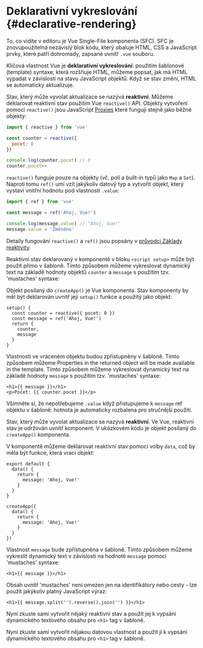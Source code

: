# Deklarativní vykreslování {#declarative-rendering}

<div class="sfc">

To, co vidíte v editoru je Vue Single-File komponenta (SFC). SFC je znovupoužitelná nezávislý blok kódu, který obaluje HTML, CSS a JavaScript prvky, které patří dohromady, zapsané uvnitř `.vue` souboru.

</div>

Klíčová vlastnost Vue je **deklarativní vykreslování**: použitím šablonové (template) syntaxe, která rozšřiuje HTML, můžeme popsat, jak má HTML vypadat v závislosti na stavu JavaScript objektů. Když se stav změní, HTML se automaticky aktualizuje.

<div class="composition-api">

Stav, který může vyvolat aktualizace se nazývá **reaktivní**. Můžeme deklarovat reaktivní stav použitím Vue `reactive()` API. Objekty vytvoření pomocí `reactive()` jsou JavaScript [Proxies](https://developer.mozilla.org/en-US/docs/Web/JavaScript/Reference/Global_Objects/Proxy) které fungují stejně jako běžné objekty:

```js
import { reactive } from 'vue'

const counter = reactive({
  pocet: 0
})

console.log(counter.pocet) // 0
counter.pocet++
```

`reactive()` funguje pouze na objekty (vč. polí a built-in typů jako `Map` a `Set`). Naproti tomu `ref()` umí vzít jakýkoliv datový typ a vytvořit objekt, který vystaví vnitřní hodnotu pod vlastností `.value`:

```js
import { ref } from 'vue'

const message = ref('Ahoj, Vue!')

console.log(message.value) // "Ahoj, Vue!"
message.value = 'Změněno'
```

Detaily fungování `reactive()` a `ref()` jsou popsány v <a target="_blank" href="/guide/essentials/reactivity-fundamentals.html">průvodci Základy reaktivity</a>.

<div class="sfc">

Reaktivní stav deklarovaný v komponentě v bloku `<script setup>` může být použit přímo v šabloně. Tímto způsobem můžeme vykreslovat dynamický text na základě hodnoty objektů `counter` a `message` s použitím tzv. 'mustaches' syntaxe:

</div>

<div class="html">

Objekt posílaný do `createApp()` je Vue komponenta. Stav komponenty by měl být deklarován uvnitř její `setup()` funkce a použitý jako objekt:

```js{2,5}
setup() {
  const counter = reactive({ pocet: 0 })
  const message = ref('Ahoj, Vue!')
  return {
    counter,
    message
  }
}
```

Vlastnosti ve vráceném objektu budou zpřístupněny v šabloně. Tímto způsobem můžeme 
Properties in the returned object will be made available in the template. Tímto způsobem můžeme vykreslovat dynamický text na základě hodnoty `message` s použitím tzv. 'mustaches' syntaxe:

</div>

```vue-html
<h1>{{ message }}</h1>
<p>Počet: {{ counter.pocet }}</p>
```

Všimněte si, že nepotřebujeme `.value` když přistupujeme k `message` ref objektu v šabloně: hotnota je automaticky rozbalena pro stručnější použití.

</div>

<div class="options-api">

Stav, který může vyvolat aktualizace se nazývá **reaktivní**. Ve Vue, reaktivní stav je udržován uvnitř komponent. <span class="html">V ukázkovém kódu je objekt posílaný do `createApp()` komponenta. </span>

V komponentě můžeme deklarovat reaktivní stav pomocí volby `data`, což by měla být funkce, která vrací objekt:

<div class="sfc">

```js{3-5}
export default {
  data() {
    return {
      message: 'Ahoj, Vue!'
    }
  }
}
```

</div>
<div class="html">

```js{3-5}
createApp({
  data() {
    return {
      message: 'Ahoj, Vue!'
    }
  }
})
```

</div>

Vlastnost `message` bude zpřístupněna v šabloně. Tímto způsobem můžeme vykreslit dynamický text v závislosti na hodnotě `message` pomocí 'mustaches' syntaxe:

```vue-html
<h1>{{ message }}</h1>
```

</div>

Obsah uvnitř 'mustaches' není omezen jen na identifikátory nebo cesty - lze použít jakýkoliv platný JavaScript výraz:

```vue-html
<h1>{{ message.split('').reverse().join('') }}</h1>
```

<div class="composition-api">

Nyní zkuste sami vytvořit nějaký reaktivní stav a použít jej k vypsání dynamického textového obsahu pro `<h1>` tag v šabloně.

</div>

<div class="options-api">

Nyní zkuste sami vytvořit nějakou datovou vlastnost a použít ji k vypsání dynamického textového obsahu pro `<h1>` tag v šabloně.

</div>
